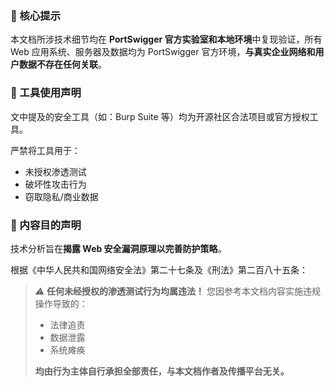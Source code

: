 ### 📌 核心提示

本文档所涉技术细节均在 **PortSwigger 官方实验室和本地环境**中复现验证，所有 Web 应用系统、服务器及数据均为 PortSwigger 官方环境，**与真实企业网络和用户数据不存在任何关联**。

### 🧰 工具使用声明

文中提及的安全工具（如：Burp Suite 等）均为开源社区合法项目或官方授权工具。

严禁将工具用于：

- 未授权渗透测试
- 破坏性攻击行为
- 窃取隐私/商业数据

### 🎯 内容目的声明

技术分析旨在**揭露 Web 安全漏洞原理以完善防护策略**。

根据《中华人民共和国网络安全法》第二十七条及《刑法》第二百八十五条：

> *⚠️* **任何未经授权的渗透测试行为均属违法！**
> 您因参考本文档内容实施违规操作导致的：
>
> - 法律追责 
> - 数据泄露 
> - 系统瘫痪
>
> **均由行为主体自行承担全部责任，与本文档作者及传播平台无关。**
